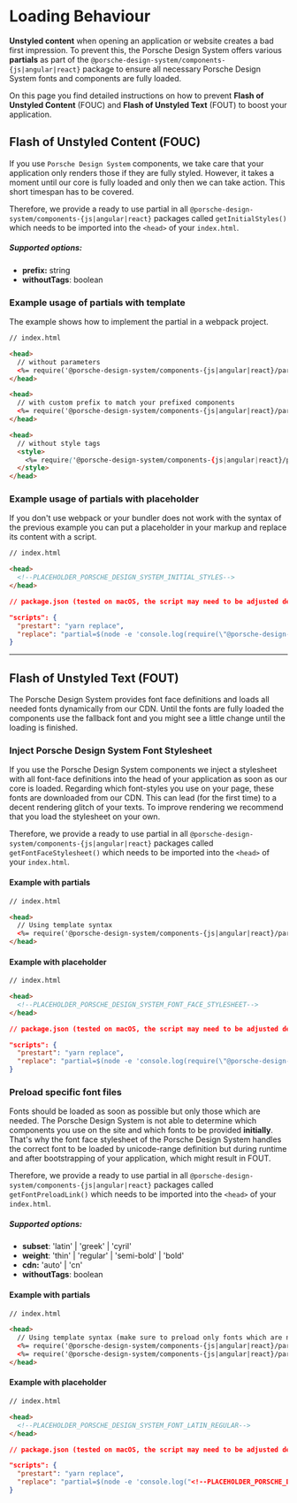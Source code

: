 # Loading Behaviour

**Unstyled content** when opening an application or website creates a bad first impression.
To prevent this, the Porsche Design System offers various **partials** as part of the `@porsche-design-system/components-{js|angular|react}` package to ensure all necessary Porsche Design System fonts and components are fully loaded.

On this page you find detailed instructions on how to prevent **Flash of Unstyled Content** (FOUC) and **Flash of Unstyled Text** (FOUT) to
boost your application.

## Flash of Unstyled Content (FOUC)

If you use `Porsche Design System` components, we take care that your application only renders those if they are fully styled.
However, it takes a moment until our core is fully loaded and only then we can take action. This short timespan has to be covered.

Therefore, we provide a ready to use partial in all `@porsche-design-system/components-{js|angular|react}` packages called `getInitialStyles()` which needs to be imported into the `<head>` of your `index.html`.

##### Supported options:
- **prefix:** string
- **withoutTags**: boolean

### Example usage of  partials with template 

The example shows how to implement the partial in a webpack project.

```html
// index.html

<head>
  // without parameters
  <%= require('@porsche-design-system/components-{js|angular|react}/partials').getInitialStyles() %>
</head>

<head>
  // with custom prefix to match your prefixed components
  <%= require('@porsche-design-system/components-{js|angular|react}/partials').getInitialStyles({ prefix: 'custom-prefix' }) %>
</head>

<head>
  // without style tags
  <style>
    <%= require('@porsche-design-system/components-{js|angular|react}/partials').getInitialStyles({ withoutTags: true }) %>
  </style>
</head>
``` 

### Example usage of partials with placeholder 

If you don't use webpack or your bundler does not work with the syntax of the previous example you can put a placeholder in your markup and replace its content with a script.

```html
// index.html

<head>
  <!--PLACEHOLDER_PORSCHE_DESIGN_SYSTEM_INITIAL_STYLES-->
</head>
``` 

```json
// package.json (tested on macOS, the script may need to be adjusted depending on the operating system used)

"scripts": {
  "prestart": "yarn replace",
  "replace": "partial=$(node -e 'console.log(require(\"@porsche-design-system/components-{js|angular|react}/partials\").getInitialStyles())') && regex='<!--PLACEHOLDER_PORSCHE_DESIGN_SYSTEM_INITIAL_STYLES-->|<style>(p-[a-z-]*,?)*{visibility:hidden}<\\/style>' && sed -i '' -E -e \"s@$regex@$partial@\" index.html",
} 
``` 

---

## Flash of Unstyled Text (FOUT)

The Porsche Design System provides font face definitions and loads all needed fonts dynamically from our CDN. Until the fonts are fully loaded
the components use the fallback font and you might see a little change until the loading is finished.

### Inject Porsche Design System Font Stylesheet

If you use the Porsche Design System components we inject a stylesheet with all font-face definitions into the head of your application as soon as our core is loaded.
Regarding which font-styles you use on your page, these fonts are downloaded from our CDN. This can lead (for the first time) to a decent rendering glitch of your texts. 
To improve rendering we recommend that you load the stylesheet on your own. 

Therefore, we provide a ready to use partial in all `@porsche-design-system/components-{js|angular|react}` packages called `getFontFaceStylesheet()` which needs to be imported into the `<head>` of your `index.html`.

#### Example with partials

```html
// index.html

<head>
  // Using template syntax
  <%= require('@porsche-design-system/components-{js|angular|react}/partials').getFontFaceStylesheet() %>
</head>
```

#### Example with placeholder 

```html
// index.html

<head>
  <!--PLACEHOLDER_PORSCHE_DESIGN_SYSTEM_FONT_FACE_STYLESHEET-->
</head>
``` 

```json
// package.json (tested on macOS, the script may need to be adjusted depending on the operating system used)

"scripts": {
  "prestart": "yarn replace",
  "replace": "partial=$(node -e 'console.log(require(\"@porsche-design-system/components-{js|angular|react}/partials\").getFontFaceStylesheet())') && regex='<!--PLACEHOLDER_PORSCHE_DESIGN_SYSTEM_FONT_FACE_STYLESHEET-->|<link rel=\"?stylesheet\"? href=\"?https:\\/\\/cdn\\.ui\\.porsche\\.(com|cn)\\/porsche-design-system\\/styles\\/font-face\\.min\\..*\\.css\"?>' && sed -i '' -E -e \"s@$regex@$partial@\" index.html",
} 
```

### Preload specific font files

Fonts should be loaded as soon as possible but only those which are needed. 
The Porsche Design System is not able to determine which components you use on the site and which fonts to be provided **initially**.
That's why the font face stylesheet of the Porsche Design System handles the correct font to be loaded by unicode-range definition but during runtime and after bootstrapping of your application, which might result in FOUT.

Therefore, we provide a ready to use partial in all `@porsche-design-system/components-{js|angular|react}` packages called `getFontPreloadLink()` which needs to be imported into the `<head>` of your `index.html`.

##### Supported options:
- **subset**: 'latin' | 'greek' | 'cyril'
- **weight**: 'thin' | 'regular' | 'semi-bold' | 'bold'
- **cdn:** 'auto' | 'cn'
- **withoutTags**: boolean

#### Example with partials

```html
// index.html

<head>
  // Using template syntax (make sure to preload only fonts which are needed initially!)
  <%= require('@porsche-design-system/components-{js|angular|react}/partials').getFontPreloadLink({ subset: 'latin', weight: 'regular' }) %>
  <%= require('@porsche-design-system/components-{js|angular|react}/partials').getFontPreloadLink({ subset: 'latin', weight: 'semi-bold' }) %>
</head>
```

#### Example with placeholder

```html
// index.html

<head>
  <!--PLACEHOLDER_PORSCHE_DESIGN_SYSTEM_FONT_LATIN_REGULAR-->
</head>
``` 

```json
// package.json (tested on macOS, the script may need to be adjusted depending on the operating system used)

"scripts": {
  "prestart": "yarn replace",
  "replace": "partial=$(node -e 'console.log("<!--PLACEHOLDER_PORSCHE_DESIGN_SYSTEM_FONT_LATIN_REGULAR-->", require("@porsche-design-system/components-js/partials").getFontPreloadLink({ subset: "latin", weight: "regular" }))') && regex='<!--PLACEHOLDER_PORSCHE_DESIGN_SYSTEM_FONT_LATIN_REGULAR-->( <link rel=preconnect href=https:\\/\\/.*\\.woff2 as=font type=font\\/woff2 crossorigin>)?' && sed -i '' -E -e \"s@$regex@$partial@\" index.html",
} 
``` 
